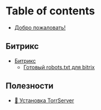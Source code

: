 # Table of contents

* [Добро пожаловать!](README.md)

## Битрикс

* [Битрикс](bitriks/bitriks/README.md)
  * [Готовый robots.txt для bitrix](bitriks/bitriks/gotovyi-robots.txt-dlya-bitrix.md)

## Полезности

* [🎦 Установка TorrServer](poleznosti/ustanovka-torrserver.md)
